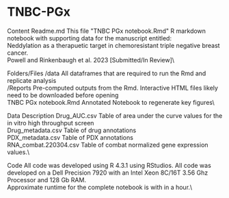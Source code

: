 # TNBC-PGx

Content
Readme.md       This file
"TNBC PGx notebook.Rmd"  R markdown notebook with supporting data for the manuscript entitled:\
Neddylation as a therapuetic target in chemoresistant triple negative breast cancer.\
Powell and Rinkenbaugh et al. 2023 [Submitted/In Review]\

Folders/Files
/data		All dataframes that are required to run the Rmd and replicate analysis\
/Reports Pre-computed outputs from the Rmd. Interactive HTML files likely need to be downloaded before opening\
TNBC PGx notebook.Rmd Annotated Notebook to regenerate key figures\

Data Description
Drug_AUC.csv  Table of area under the curve values for the in vitro high throughput screen\
Drug_metadata.csv Table of drug annotations\
PDX_metadata.csv Table of PDX annotations\
RNA_combat.220304.csv Table of combat normalized gene expression values.\

Code
All code was developed using R 4.3.1 using RStudios. All code was developed on a Dell Precision 7920 with an Intel Xeon 8C/16T 3.56 Ghz Processor and 128 Gb RAM.\
Approximate runtime for the complete notebook is with in a hour.\
